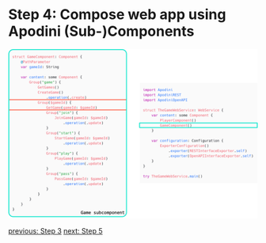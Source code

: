 # Step 4: Compose web app using Apodini (Sub-)Components

![step-4](./info-material/Apodini-OAS-Instructions/step-4.png)

[previous: Step 3](./step-3.md)
[next: Step 5](./step-5.md)
